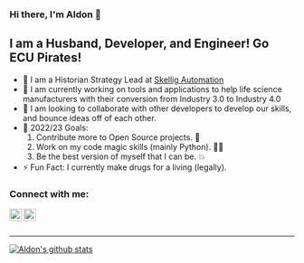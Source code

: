### Hi there, I'm Aldon 👋 

## I am a Husband, Developer, and Engineer! Go ECU Pirates!

- 🧳  I am a Historian Strategy Lead at [Skellig Automation](https://skellig.com)
- 🌱  I am currently working on tools and applications to help life science manufacturers with their conversion from Industry 3.0 to 
        Industry 4.0
- 👯  I am looking to collaborate with other developers to develop our skills, and bounce ideas off of each other.
- 🥅  2022/23 Goals: 
    1. Contribute more to Open Source projects. 🧠
    2. Work on my code magic skills (mainly Python). 🧙‍♂️ 
    3. Be the best version of myself that I can be. 💥
- ⚡  Fun Fact: I currently make drugs for a living (legally).

### Connect with me:
[<img align="left" alt="aldonsmith7 | Twitter" width="22px" src="https://cdn.jsdelivr.net/npm/simple-icons@v3/icons/twitter.svg" />][twitter]
[<img align="left" alt="aldon_smith | LinkedIn" width="22px" src="https://cdn.jsdelivr.net/npm/simple-icons@v3/icons/linkedin.svg" />][linkedin]

<br />
<br />

---

[![Aldon's github stats](https://github-readme-stats.vercel.app/api?username=smithaldon1)](https://github.com/smithaldon1/github-readme-stats)


<!--
**smithaldon1/smithaldon1** is a ✨ _special_ ✨ repository because its `README.md` (this file) appears on your GitHub profile.

Here are some ideas to get you started:

- 🔭 I’m currently working on ...
- 🌱 I’m currently learning ...
- 👯 I’m looking to collaborate on ...
- 🤔 I’m looking for help with ...
- 💬 Ask me about ...
- 📫 How to reach me: ...
- 😄 Pronouns: ...
- ⚡ Fun fact: ...
-->

[website]: https://aldonsmith.co
[business]: https://smithbros.dev
[twitter]: https://twitter.com/AldonSmith7
[linkedin]: https://www.linkedin.com/in/aldon-smith/
